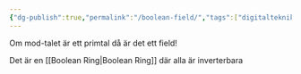 ```yaml
---
{"dg-publish":true,"permalink":"/boolean-field/","tags":["digitalteknik"]}
---
```



Om mod-talet är ett primtal då är det ett field!

Det är en [[Boolean Ring\|Boolean Ring]] där alla är inverterbara